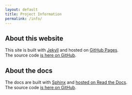 ```yaml
---
layout: default
title: Project Information
permalink: /info/
---
```


<script type='text/javascript' src='https://www.openhub.net/p/scm-backup/widgets/project_basic_stats?format=js'></script>  
<script type='text/javascript' src='https://www.openhub.net/p/scm-backup/widgets/project_languages?format=js'></script>

## About this website

This site is built with [Jekyll](https://jekyllrb.com/) and hosted on [GitHub Pages](https://pages.github.com/).  
The source code [is here on GitHub](https://github.com/christianspecht/scm-backup-site/).

## About the docs

The docs are built with [Sphinx](http://www.sphinx-doc.org/) and [hosted on Read the Docs](http://readthedocs.org/projects/scm-backup-docs/).  
The source code [is here on GitHub](https://github.com/christianspecht/scm-backup-docs/).